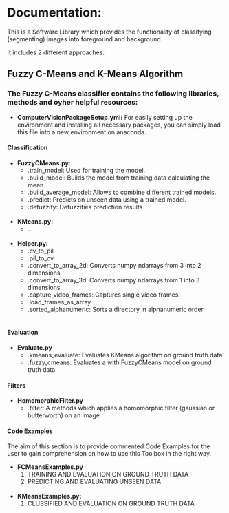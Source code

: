 # Documentation:

This is a Software Library which provides the functionality of classifying (segmenting) images into foreground and
background.

It includes 2 different approaches:

## Fuzzy C-Means and K-Means Algorithm

### The Fuzzy C-Means classifier contains the following libraries, methods and oyher helpful resources:

* **ComputerVisionPackageSetup.yml:** For easily setting up the environment and installing all necessary packages, you
can simply load this file into a new environment on anaconda.

#### Classification

* **FuzzyCMeans.py:**
  * .train_model: Used for training the model.
  * .build_model: Builds the model from training data calculating the mean
  * .build_average_model: Allows to combine different trained models.
  * .predict: Predicts on unseen data using a trained model.
  * .defuzzify: Defuzzifies prediction results
  <br/>
* **KMeans.py:**
  * ...
  <br/>
* **Helper.py:**
  * .cv_to_pil
  * .pil_to_cv
  * .convert_to_array_2d: Converts numpy ndarrays from 3 into 2 dimensions.
  * .convert_to_array_3d: Converts numpy ndarrays from 1 into 3 dimensions.
  * .capture_video_frames: Captures single video frames.
  * .load_frames_as_array
  * .sorted_alphanumeric: Sorts a directory in alphanumeric order
  <br/>

#### Evaluation

* **Evaluate.py**
  * .kmeans_evaluate: Evaluates KMeans algorithm on ground truth data
  * .fuzzy_cmeans: Evaluates a with FuzzyCMeans model on ground truth data

#### Filters
* **HomomorphicFilter.py**
  * .filter: A methods which applies a homomorphic filter (gaussian or butterworth) on an image

#### Code Examples
The aim of this section is to provide commented Code Examples for the user to gain comprehension on 
how to use this Toolbox in the right way.
* **FCMeansExamples.py**
  1) TRAINING AND EVALUATION ON GROUND TRUTH DATA
  2) PREDICTING AND EVALUATING UNSEEN DATA
  <br/>
* **KMeansExamples.py:**
   1) CLUSSIFIED AND EVALUATION ON GROUND TRUTH DATA 




